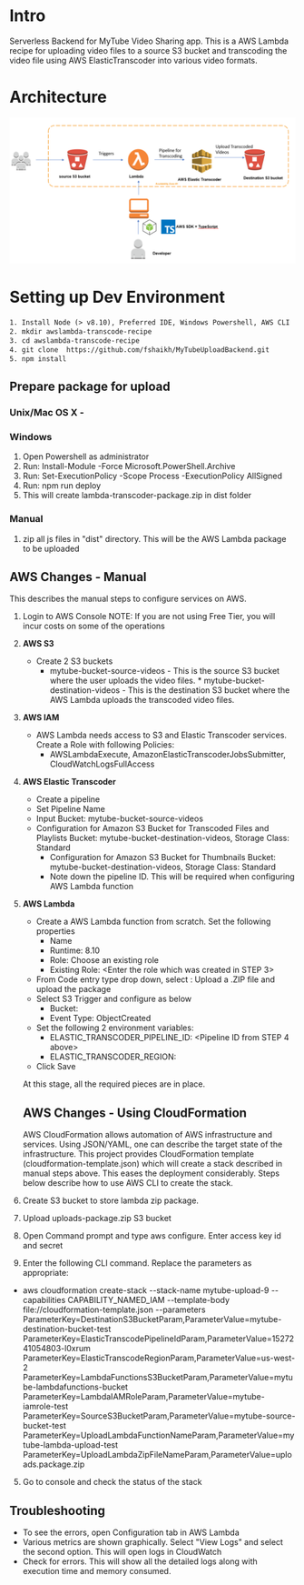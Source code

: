 # Intro
Serverless Backend for MyTube Video Sharing app. This is a AWS Lambda recipe for uploading video files to a source S3 bucket and transcoding the video file using AWS ElasticTranscoder
into various video formats. 

# Architecture
![](https://github.com/fshaikh/MyTubeUploadBackend/blob/master/Architecture.PNG)

# Setting up Dev Environment
    1. Install Node (> v8.10), Preferred IDE, Windows Powershell, AWS CLI
    2. mkdir awslambda-transcode-recipe
    3. cd awslambda-transcode-recipe
    4. git clone  https://github.com/fshaikh/MyTubeUploadBackend.git
    5. npm install

## Prepare package for upload
   ### Unix/Mac OS X - 
   ### Windows
   1. Open Powershell as administrator
   2. Run: Install-Module -Force Microsoft.PowerShell.Archive
   3. Run: Set-ExecutionPolicy -Scope Process -ExecutionPolicy AllSigned
   4. Run: npm run deploy
   5. This will create lambda-transcoder-package.zip in dist folder
   ### Manual
   1. zip all js files in "dist" directory. This will be the AWS Lambda package to be uploaded

## AWS Changes - Manual
This describes the manual steps to configure services on AWS.
1. Login to AWS Console
   NOTE: If you are not using Free Tier, you will incur costs on some of the operations
2. **AWS S3**
    * Create 2 S3 buckets
         * mytube-bucket-source-videos - This is the source S3 bucket where the user uploads the video files.
			   * mytube-bucket-destination-videos - This is the destination S3 bucket where the AWS Lambda uploads the transcoded video files.
3. **AWS IAM**
   * AWS Lambda needs access to S3 and Elastic Transcoder services. Create a Role with following Policies:
     * AWSLambdaExecute, AmazonElasticTranscoderJobsSubmitter, CloudWatchLogsFullAccess
4. **AWS Elastic Transcoder**
   * Create a pipeline
   * Set Pipeline Name
   * Input Bucket: mytube-bucket-source-videos
   * Configuration for Amazon S3 Bucket for Transcoded Files and Playlists
			Bucket: mytube-bucket-destination-videos, Storage Class: Standard
	 * Configuration for Amazon S3 Bucket for Thumbnails
			Bucket: mytube-bucket-destination-videos, Storage Class: Standard
	 * Note down the pipeline ID. This will be required when configuring AWS Lambda function
5. **AWS Lambda**
   * Create a AWS Lambda function from scratch. Set the following properties
       * Name
       * Runtime: 8.10
       * Role: Choose an existing role
       * Existing Role: <Enter the role which was created in STEP 3>
    * From Code entry type drop down, select : Upload a .ZIP file and upload the package
    * Select S3 Trigger and configure as below
       * Bucket: <source bucket>
       * Event Type: ObjectCreated
    * Set the following 2 environment variables:
       * ELASTIC_TRANSCODER_PIPELINE_ID:  <Pipeline ID from STEP 4 above>
       * ELASTIC_TRANSCODER_REGION: <AWS Region. For eg : us-west-2>
    * Click Save
    
   	At this stage, all the required pieces are in place.
   
   ## AWS Changes - Using CloudFormation
   AWS CloudFormation allows automation of AWS infrastructure and services. Using JSON/YAML, one can describe the target state of the infrastructure. This project provides CloudFormation template (cloudformation-template.json) which will create a stack described in manual steps above. This eases the deployment considerably. Steps below describe how to use AWS CLI to create the stack.
   
 1. Create S3 bucket to store lambda zip package.
 2. Upload uploads-package.zip S3 bucket
 3. Open Command prompt and type aws configure. Enter access key id and secret
 4. Enter the following CLI command. Replace the parameters as appropriate:
 * aws cloudformation create-stack --stack-name mytube-upload-9 --capabilities CAPABILITY_NAMED_IAM --template-body file://cloudformation-template.json --parameters ParameterKey=DestinationS3BucketParam,ParameterValue=mytube-destination-bucket-test ParameterKey=ElasticTranscodePipelineIdParam,ParameterValue=1527241054803-l0xrum ParameterKey=ElasticTranscodeRegionParam,ParameterValue=us-west-2 ParameterKey=LambdaFunctionsS3BucketParam,ParameterValue=mytube-lambdafunctions-bucket ParameterKey=LambdaIAMRoleParam,ParameterValue=mytube-iamrole-test ParameterKey=SourceS3BucketParam,ParameterValue=mytube-source-bucket-test ParameterKey=UploadLambdaFunctionNameParam,ParameterValue=mytube-lambda-upload-test ParameterKey=UploadLambdaZipFileNameParam,ParameterValue=uploads.package.zip
 5. Go to console and check the status of the stack

   
 ## Troubleshooting
 * To see the errors, open Configuration tab in AWS Lambda
 * Various metrics are shown graphically. Select "View Logs" and select the second option. This will open logs in CloudWatch
 * Check for errors. This will show all the detailed logs along with execution time and memory consumed.
